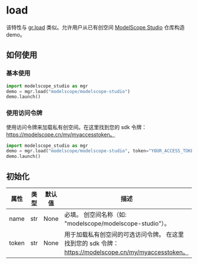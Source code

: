 # load

该特性与 [gr.load](https://www.gradio.app/docs/gradio/load) 类似。允许用户从已有创空间 [ModelScope Studio](https://modelscope.cn/studios) 仓库构造 demo。

## 如何使用

### 基本使用

```python
import modelscope_studio as mgr
demo = mgr.load("modelscope/modelscope-studio")
demo.launch()
```

### 使用访问令牌

使用访问令牌来加载私有创空间。在这里找到您的 sdk 令牌：https://modelscope.cn/my/myaccesstoken。

```python
import modelscope_studio as mgr
demo = mgr.load("modelscope/modelscope-studio", token="YOUR_ACCESS_TOKEN")
demo.launch()
```

## 初始化

| 属性  | 类型 | 默认值 | 描述                                                                                                 |
| ----- | ---- | ------ | ---------------------------------------------------------------------------------------------------- |
| name  | str  | None   | 必填。 创空间名称（如: "modelscope/modelscope-studio"）。                                            |
| token | str  | None   | 用于加载私有创空间的可选访问令牌。 在这里找到您的 sdk 令牌：https://modelscope.cn/my/myaccesstoken。 |
